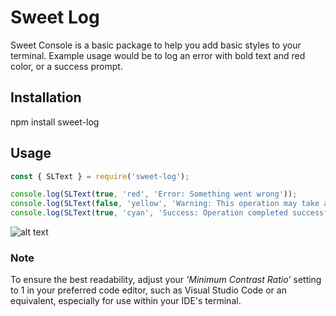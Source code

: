 # Sweet Log
Sweet Console is a basic package to help you add basic styles to your terminal. 
Example usage would be to log an error with bold text and red color, or a success prompt. 

## Installation
npm install sweet-log

## Usage
```javascript
const { SLText } = require('sweet-log');

console.log(SLText(true, 'red', 'Error: Something went wrong'));
console.log(SLText(false, 'yellow', 'Warning: This operation may take a while', 'black'));
console.log(SLText(true, 'cyan', 'Success: Operation completed successfully', 'white'));
```

![alt text](https://github.com/sindre-gangeskar/sweet-log/blob/master/Example1.jpg?raw=true)

### Note
To ensure the best readability, adjust your *'Minimum Contrast Ratio'* setting to 1 in your preferred code editor, such as Visual Studio Code or an equivalent, especially for use within your IDE's terminal.
